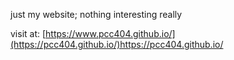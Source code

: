 just my website; nothing interesting really

visit at: [https://www.pcc404.github.io/](https://pcc404.github.io/)https://pcc404.github.io/
